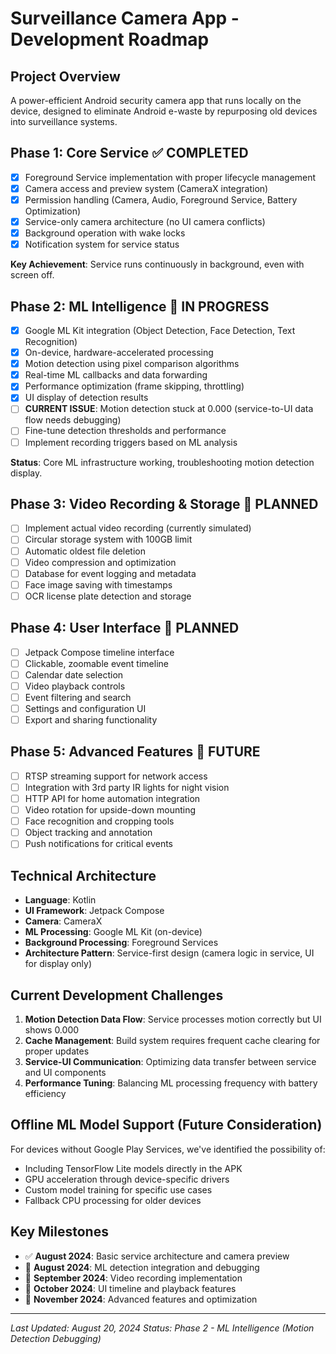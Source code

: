 # Surveillance Camera App - Development Roadmap

## Project Overview
A power-efficient Android security camera app that runs locally on the device, designed to eliminate Android e-waste by repurposing old devices into surveillance systems.

## Phase 1: Core Service ✅ **COMPLETED**
- [x] Foreground Service implementation with proper lifecycle management
- [x] Camera access and preview system (CameraX integration)
- [x] Permission handling (Camera, Audio, Foreground Service, Battery Optimization)
- [x] Service-only camera architecture (no UI camera conflicts)
- [x] Background operation with wake locks
- [x] Notification system for service status

**Key Achievement**: Service runs continuously in background, even with screen off.

## Phase 2: ML Intelligence 🔄 **IN PROGRESS**
- [x] Google ML Kit integration (Object Detection, Face Detection, Text Recognition)
- [x] On-device, hardware-accelerated processing
- [x] Motion detection using pixel comparison algorithms
- [x] Real-time ML callbacks and data forwarding
- [x] Performance optimization (frame skipping, throttling)
- [x] UI display of detection results
- [ ] **CURRENT ISSUE**: Motion detection stuck at 0.000 (service-to-UI data flow needs debugging)
- [ ] Fine-tune detection thresholds and performance
- [ ] Implement recording triggers based on ML analysis

**Status**: Core ML infrastructure working, troubleshooting motion detection display.

## Phase 3: Video Recording & Storage 📅 **PLANNED**
- [ ] Implement actual video recording (currently simulated)
- [ ] Circular storage system with 100GB limit
- [ ] Automatic oldest file deletion
- [ ] Video compression and optimization
- [ ] Database for event logging and metadata
- [ ] Face image saving with timestamps
- [ ] OCR license plate detection and storage

## Phase 4: User Interface 📅 **PLANNED**
- [ ] Jetpack Compose timeline interface
- [ ] Clickable, zoomable event timeline
- [ ] Calendar date selection
- [ ] Video playback controls
- [ ] Event filtering and search
- [ ] Settings and configuration UI
- [ ] Export and sharing functionality

## Phase 5: Advanced Features 📅 **FUTURE**
- [ ] RTSP streaming support for network access
- [ ] Integration with 3rd party IR lights for night vision
- [ ] HTTP API for home automation integration
- [ ] Video rotation for upside-down mounting
- [ ] Face recognition and cropping tools
- [ ] Object tracking and annotation
- [ ] Push notifications for critical events

## Technical Architecture
- **Language**: Kotlin
- **UI Framework**: Jetpack Compose
- **Camera**: CameraX
- **ML Processing**: Google ML Kit (on-device)
- **Background Processing**: Foreground Services
- **Architecture Pattern**: Service-first design (camera logic in service, UI for display only)

## Current Development Challenges
1. **Motion Detection Data Flow**: Service processes motion correctly but UI shows 0.000
2. **Cache Management**: Build system requires frequent cache clearing for proper updates
3. **Service-UI Communication**: Optimizing data transfer between service and UI components
4. **Performance Tuning**: Balancing ML processing frequency with battery efficiency

## Offline ML Model Support (Future Consideration)
For devices without Google Play Services, we've identified the possibility of:
- Including TensorFlow Lite models directly in the APK
- GPU acceleration through device-specific drivers
- Custom model training for specific use cases
- Fallback CPU processing for older devices

## Key Milestones
- ✅ **August 2024**: Basic service architecture and camera preview
- 🔄 **August 2024**: ML detection integration and debugging
- 📅 **September 2024**: Video recording implementation
- 📅 **October 2024**: UI timeline and playback features
- 📅 **November 2024**: Advanced features and optimization

---
*Last Updated: August 20, 2024*
*Status: Phase 2 - ML Intelligence (Motion Detection Debugging)*
